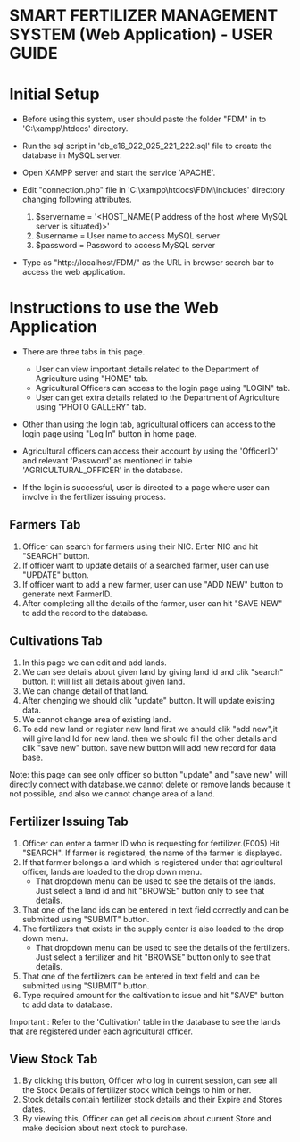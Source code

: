 # SMART FERTILIZER  MANAGEMENT SYSTEM (Web Application) - USER GUIDE

# Initial Setup

- Before using this system, user should paste the folder "FDM" in to 'C:\xampp\htdocs' directory.
- Run the sql script in 'db_e16_022_025_221_222.sql' file to create the database in MySQL server.
- Open XAMPP server and start the service 'APACHE'.
- Edit "connection.php" file in 'C:\xampp\htdocs\FDM\includes' directory changing following attributes.

  1.  $servername = '<HOST_NAME(IP address of the host where MySQL server is situated)>'
  2.  $username = User name to access MySQL server
  3.  $password = Password to access MySQL server

- Type as "http://localhost/FDM/" as the URL in browser search bar to access the web application.

# Instructions to use the Web Application

- There are three tabs in this page.

  - User can view important details related to the Department of Agriculture using "HOME" tab.
  - Agricultural Officers can access to the login page using "LOGIN" tab.
  - User can get extra details related to the Department of Agriculture using "PHOTO GALLERY" tab.

- Other than using the login tab, agricultural officers can access to the login page using "Log In" button in home page.

- Agricultural officers can access their account by using the 'OfficerID' and relevant 'Password' as mentioned in table 'AGRICULTURAL_OFFICER' in the database.

- If the login is successful, user is directed to a page where user can involve in the fertilizer issuing process.

## Farmers Tab

1. Officer can search for farmers using their NIC. Enter NIC and hit "SEARCH" button.
2. If officer want to update details of a searched farmer, user can use "UPDATE" button.
3. If officer want to add a new farmer, user can use "ADD NEW" button to generate next FarmerID.
4. After completing all the details of the farmer, user can hit "SAVE NEW" to add the record to the database.

## Cultivations Tab

1. In this page we can edit and add lands.
2. We can see details about given land by giving land id and clik "search" button. It will list all details about given land.
3. We can change detail of that land.
4. After chenging we should clik "update" button. It will update existing data.
5. We cannot change area of existing land.
6. To add new land or register new land first we should clik "add new",it will give land Id for new land. then we should fill the other details and clik "save new" button. save new button will add new record for data base.

Note: this page can see only officer so button "update" and "save new" will directly connect with database.we cannot delete or remove lands because it not possible, and also we cannot change area of a land.

## Fertilizer Issuing Tab

1. Officer can enter a farmer ID who is requesting for fertilizer.(F005) Hit "SEARCH". If farmer is registered, the name of the farmer is displayed.
2. If that farmer belongs a land which is registered under that agricultural officer, lands are loaded to the drop down menu.
   - That dropdown menu can be used to see the details of the lands. Just select a land id and hit "BROWSE" button only to see that details.
3. That one of the land ids can be entered in text field correctly and can be submitted using "SUBMIT" button.
4. The fertilizers that exists in the supply center is also loaded to the drop down menu.
   - That dropdown menu can be used to see the details of the fertilizers. Just select a fertilizer and hit "BROWSE" button only to see that details.
5. That one of the fertilizers can be entered in text field and can be submitted using "SUBMIT" button.
6. Type required amount for the caltivation to issue and hit "SAVE" button to add data to database.

Important : Refer to the 'Cultivation' table in the database to see the lands that are registered under each agricultural officer.

## View Stock Tab

1. By clicking this button, Officer who log in current session, can see all the Stock Details of fertilizer stock which belngs to him or her.
2. Stock details contain fertilizer stock details and their Expire and Stores dates.
3. By viewing this, Officer can get all decision about current Store and make decision about next stock to purchase.
